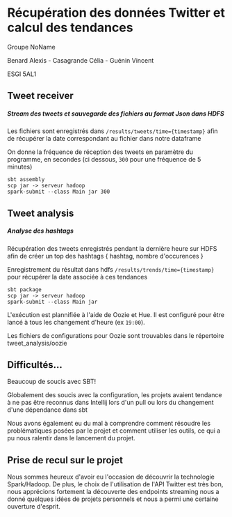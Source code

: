 # Récupération des données Twitter et calcul des tendances 
Groupe NoName

Benard Alexis - Casagrande Célia - Guénin Vincent

ESGI 5AL1

## Tweet receiver
##### Stream des tweets et sauvegarde des fichiers au format Json dans HDFS

Les fichiers sont enregistrés dans `/results/tweets/time={timestamp}` afin de récupérer la date correspondant au fichier dans notre dataframe
 
On donne la fréquence de réception des tweets en paramètre du programme, en secondes (ci dessous, `300` pour une fréquence de 5 minutes)
```
sbt assembly 
scp jar -> serveur hadoop
spark-submit --class Main jar 300
```

## Tweet analysis
##### Analyse des hashtags

Récupération des tweets enregistrés pendant la dernière heure sur HDFS afin de créer un top des hashtags { hashtag, nombre d'occurences }

Enregistrement du résultat dans hdfs `/results/trends/time={timestamp}` pour récupérer la date associée à ces tendances

```
sbt package
scp jar -> serveur hadoop
spark-submit --class Main jar
```

L'exécution est plannifiée à l'aide de Oozie et Hue. Il est configuré pour être lancé à tous les changement d'heure (ex `19:00`).

Les fichiers de configurations pour Oozie sont trouvables dans le répertoire tweet_analysis/oozie


## Difficultés...
Beaucoup de soucis avec SBT! 

Globalement des soucis avec la configuration, les projets avaient tendance à ne pas être reconnus dans Intellij lors d'un pull ou lors du changement d'une dépendance dans sbt

Nous avons également eu du mal à comprendre comment résoudre les problématiques posées par le projet et comment utiliser les outils,
ce qui a pu nous ralentir dans le lancement du projet.




## Prise de recul sur le projet
Nous sommes heureux d'avoir eu l'occasion de découvrir la technologie Spark/Hadoop. De plus, le choix de l'utilisation de l'API Twitter est très bon, 
nous apprécions fortement la découverte des endpoints streaming nous a donné quelques idées de projets personnels et nous a permi une certaine ouverture d'esprit.